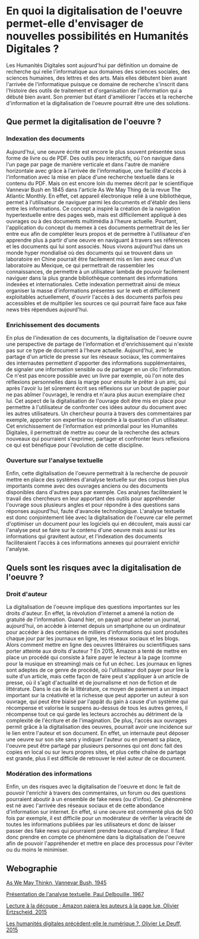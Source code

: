# En quoi la digitalisation de l'oeuvre permet-elle d'envisager de nouvelles possibilités en Humanités Digitales ?
Les Humanités Digitales sont aujourd'hui par définition un domaine de recherche qui relie l'informatique aux domaines des sciences sociales, des sciences humaines, des lettres et des arts. Mais elles débutent bien avant l'arrivée de l'informatique puisque ce domaine de recherche s'inscrit dans l'histoire des outils de traitement et d'organisation de l'information qui a débuté bien avant. Son premier but étant d'améliorer l'accès et la recherche d'information et la digitalisation de l'oeuvre pourrait être une des solutions.

## Que permet la digitalisation de l'oeuvre ?

### Indexation des documents
Aujourd'hui, une oeuvre écrite est encore le plus souvent présentée sous forme de livre ou de PDF. Des outils peu interactifs, où l'on navigue dans l'un page par page de manière verticale et dans l'autre de manière horizontale avec grâce à l'arrivée de l'informatique, une facilité d'accès à l'information avec la mise en place d'une recherche textuelle dans le contenu du PDF. Mais on est encore loin du memex décrit par le scientifique Vannevar Bush en 1845 dans l'article As We May Thing de la revue The Atlantic Monthly. En effet, cet appareil électronique relié à une bibliothèque, permet à l'utilisateur de naviguer parmi les documents et d'établir des liens entre les informations. Ce concept a inspiré la création de la navigation hypertextuelle entre des pages web, mais est difficilement appliqué à des ouvrages ou à des documents multimédia à l'heure actuelle. Pourtant, l'application du concept du memex à ces documents permettrait de les lier entre eux afin de compléter leurs propos et de permettre à l'utilisateur d'en apprendre plus à partir d'une oeuvre en naviguant à travers ses références et les documents qui lui sont associés. Nous vivons aujourd'hui dans un monde hyper mondialisé où des documents qui se trouvent dans un laboratoire en Chine pourrait être facilement mis en lien avec ceux d'un laboratoire au Mexique, ce qui permettrait de rassembler les connaissances, de permettre à un utilisateur lambda de pouvoir facilement naviguer dans la plus grande bibliothèque contenant des informations indexées et internationales. Cette indexation permettrait ainsi de mieux organiser la masse d'informations présentes sur le web et difficilement exploitables actuellement, d'ouvrir l'accès à des documents parfois peu accessibles et de multiplier les sources ce qui pourrait faire face aux fake news très répendues aujourd'hui. 

### Enrichissement des documents
En plus de l'indexation de ces documents, la digitalisation de l'oeuvre ouvre une perspective de partage de l'information et d'enrichissement qui n'existe pas sur ce type de document à l'heure actuelle. Aujourd'hui, avec le partage d'un article de presse sur les réseaux sociaux, les commentaires des internautes permettent d'apporter des informations supplémentaires, de signaler une information sensible ou de partager en un clic l'information. Ce n'est pas encore possible avec un livre par exemple, où l'on note des réflexions personnelles dans la marge pour ensuite le prêter à un ami, qui après l'avoir lu (et sûrement écrit ses réflexions sur un bout de papier pour ne pas abîmer l'ouvrage), le rendra et n'aura plus aucun exemplaire chez lui. Cet aspect de la digitalisation de l'ouvrage doit être mis en place pour permettre à l'utilisateur de confronter ces idées autour du document avec les autres utilisateurs. Un chercheur pourra à travers des commentaires par exemple, apporter son expertise ou répondre à la question d'un utilisateur. Cet enrichissement de l'information est primordial pour les Humanités Digitales, il permettrait de mettre au coeur de la recherche des acteurs nouveaux qui pourraient s'exprimer, partager et confronter leurs reflexions ce qui est bénéfique pour l'évolution de cette discipline. 

### Ouverture sur l'analyse textuelle
Enfin, cette digitalisation de l'oeuvre permettrait à la recherche de pouvoir mettre en place des systèmes d'analyse textuelle sur des corpus bien plus importants comme avec des ouvrages anciens ou des documents disponibles dans d'autres pays par exemple. Ces analyses faciliteraient le travail des chercheurs en leur apportant des outils pour appréhender l'ouvrage sous plusieurs angles et pour répondre à des questions sans réponses aujourd'hui, faute d'avancée technologique. L'analyse textuelle est donc conjointement liée avec la digitalisation de l'oeuvre car elle permet d'optimiser un document pour les logiciels qui en découlent, mais aussi car l'analyse peut se faire sur le contenu d'une oeuvre mais aussi sur les informations qui gravitent autour, et l'indexation des documents faciliteraient l'accès à ces informations annexes qui pourraient enrichir l'analyse. 

## Quels sont les risques avec la digitalisation de l'oeuvre ?

### Droit d'auteur
La digitalisation de l'oeuvre implique des questions importantes sur les droits d'auteur. En effet, la révolution d'internet a amené la notion de gratuité de l'information. Quand hier, on payait pour acheter un journal, aujourd'hui, on accède à internet depuis un smartphone ou un ordinateur pour accéder à des centaines de milliers d'informations qui sont produites chaque jour par les journaux en ligne, les réseaux sociaux et les blogs. Alors comment mettre en ligne des oeuvres littéraires ou scientifiques sans porter atteinte aux droits d'auteur ? En 2015, Amazon a tenté de mettre en place un procédé qui consiste à faire payer le lecteur à la page (comme pour la musique en streaming) mais ce fut un échec. Les journaux en lignes sont adeptes de ce genre de procédé, où l'utilisateur doit payer pour lire la suite d'un article, mais cette façon de faire peut s'appliquer à un article de presse, où il s'agit d'actualité et de journalisme et non de fiction et de littérature. Dans le cas de la littérature, ce moyen de paiement a un impact important sur la créativité et la richesse que peut apporter un auteur à son ouvrage, qui peut être biaisé par l'appât du gain à cause d'un système qui récompense et valorise le suspens au-dessus de tous les autres genres, il récompense tout ce qui garde les lecteurs accrochés au détriment de la complexité de l'écriture et de l'imagination. De plus, l'accès aux ouvrages permit grâce à la digitalisation des oeuvres, pourrait avoir une incidence sur le lien entre l'auteur et son document. En effet, un internaute peut déposer une oeuvre sur son site sans y indiquer l'auteur ou en prenant sa place, l'oeuvre peut être partagé par plusieurs personnes qui ont donc fait des copies en local ou sur leurs propres sites, et plus cette chaîne de partage est grande, plus il est difficile de retrouver le réel auteur de ce document. 

### Modération des informations
Enfin, un des risques avec la digitalisation de l'oeuvre et donc le fait de pouvoir l'enrichir à travers des commentaires, un forum ou des questions pourraient aboutir à un ensemble de fake news (ou d'infox). Ce phénomène est né avec l'arrivée des réseaux sociaux et de cette abondance d'information sur internet. En effet, si une oeuvre est commenté plus de 500 fois par exemple, il est difficile pour un modérateur de vérifier la véracité de toutes les informations publiées par les utilisateurs et donc de laisser passer des fake news qui pourraient prendre beaucoup d'ampleur. Il faut donc prendre en compte ce phénomène dans la digitalisation de l'oeuvre afin de pouvoir l'appréhender et mettre en place des processus pour l'éviter ou du moins le minimiser. 

## Webographie 
[As We May Thinkn, Vannevar Bush, 1945](https://www.theatlantic.com/magazine/archive/1945/07/as-we-may-think/303881/)

[Présentation de l'analyse textuelle, Paul Delbouille, 1967](https://www.persee.fr/doc/bude_0004-5527_1967_num_1_1_2965)

[Lecture à la découpe : Amazon paiera les auteurs à la page lue, Olivier Ertzscheid, 2015](https://affordance.typepad.com//mon_weblog/2015/06/lecture-a-la-decoupe.html)

[Les humanités digitales précèdent-elle le numérique ?, Olivier Le Deuff, 2015](https://archivesic.ccsd.cnrs.fr/sic_01220978/document)

